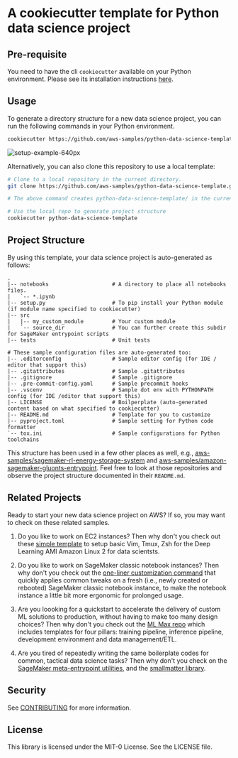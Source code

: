 # A cookiecutter template for Python data science project

## Pre-requisite

You need to have the cli `cookiecutter` available on your Python environment.
Please see its installation instructions
[here](https://cookiecutter.readthedocs.io/en/latest/installation.html).

## Usage

To generate a directory structure for a new data science project, you can run
the following commands in your Python environment.

```bash
cookiecutter https://github.com/aws-samples/python-data-science-template
```

![setup-example-640px](https://user-images.githubusercontent.com/6405428/130512903-38e4fc96-e5b5-44f5-a4bd-4b4d4c6b3681.gif)

Alternatively, you can also clone this repository to use a local template:

```bash
# Clone to a local repository in the current directory.
git clone https://github.com/aws-samples/python-data-science-template.git

# The above command creates python-data-science-template/ in the current dir.

# Use the local repo to generate project structure
cookiecutter python-data-science-template
```

## Project Structure

By using this template, your data science project is auto-generated as follows:

```
.
|-- notebooks                    # A directory to place all notebooks files.
|   `-- *.ipynb
|-- setup.py                     # To pip install your Python module (if module name specified to cookiecutter)
|-- src
|   |-- my_custom_module         # Your custom module
|   `-- source_dir               # You can further create this subdir for SageMaker entrypoint scripts
|-- tests                        # Unit tests

# These sample configuration files are auto-generated too:
|-- .editorconfig                # Sample editor config (for IDE / editor that support this)
|-- .gitattributes               # Sample .gitattributes
|-- .gitignore                   # Sample .gitignore
|-- .pre-commit-config.yaml      # Sample precommit hooks
|-- .vscenv                      # Sample dot env with PYTHONPATH config (for IDE /editor that support this)
|-- LICENSE                      # Boilperplate (auto-generated content based on what specified to cookiecutter)
|-- README.md                    # Template for you to customize
|-- pyproject.toml               # Sample setting for Python code formatter
`-- tox.ini                      # Sample configurations for Python toolchains
```

This structure has been used in a few other places as well, e.g.,
[aws-samples/sagemaker-rl-energy-storage-system](https://github.com/aws-samples/sagemaker-rl-energy-storage-system)
and [aws-samples/amazon-sagemaker-gluonts-entrypoint](https://github.com/aws-samples/amazon-sagemaker-gluonts-entrypoint).
Feel free to look at those repositories and observe the project structure
documented in their `README.md`.

## Related Projects

Ready to start your new data science project on AWS? If so, you may want to
check on these related samples.

1. Do you like to work on EC2 instances? Then why don't you check out these
   [simple template](https://github.com/aws-samples/ec2-data-science-vim-tmux-zsh/)
   to setup basic Vim, Tmux, Zsh for the Deep Learning AMI Amazon Linux 2 for
   data scientsts.

2. Do you like to work on SageMaker classic notebook instances? Then why don't you check out the
   [one-liner customization command](https://github.com/aws-samples/amazon-sagemaker-notebook-instance-customization)
   that quickly applies common tweaks on a fresh (i.e., newly created or
   rebooted) SageMaker classic notebook instance, to make the notebook instance
   a little bit more ergonomic for prolonged usage.

3. Are you loooking for a quickstart to accelerate the delivery of custom ML
   solutions to production, without having to make too many design choices? Then
   why don't you check out the [ML Max repo](https://github.com/awslabs/mlmax/)
   which includes templates for four pillars: training pipeline, inference
   pipeline, development environment and data management/ETL.

4. Are you tired of repeatedly writing the same boilerplate codes for common,
   tactical data science tasks? Then why don't you check on the
   [SageMaker meta-entrypoint utilities](https://github.com/aws-samples/amazon-sagemaker-entrypoint-utilities),
   and the [smallmatter library](https://github.com/aws-samples/smallmatter-package).

## Security

See [CONTRIBUTING](CONTRIBUTING.md#security-issue-notifications) for more information.

## License

This library is licensed under the MIT-0 License. See the LICENSE file.
